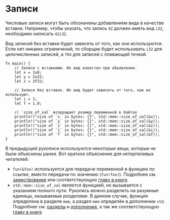 # Записи

Числовые записи могут быть обозначены добавлением вида в качестве вставки. Например,
чтобы указать, что запись `42` должен иметь вид `i32`, необходимо написать `42i32`.

Вид записей без вставки будет зависеть от того, как они используются. Если нет никаких
ограничений, то сборщик будет использовать `i32` для целочисленных записей, а `f64` для
записей с плавающей точкой.

```rust,editable
fn main() {
    // Записи с вставкими. Их вид известен при объявления.
    let x = 1u8;
    let y = 2u32;
    let z = 3f32;

    // Записи без вставок. Их вид будет зависеть от того, как их используют.
    let i = 1;
    let f = 1.0;

    // `size_of_val` возвращает размер переменной в байтах
    println!("size of `x` in bytes: {}", std::mem::size_of_val(&x));
    println!("size of `y` in bytes: {}", std::mem::size_of_val(&y));
    println!("size of `z` in bytes: {}", std::mem::size_of_val(&z));
    println!("size of `i` in bytes: {}", std::mem::size_of_val(&i));
    println!("size of `f` in bytes: {}", std::mem::size_of_val(&f));
}
```

В предыдущей рукописи используются некоторые вещи, которые не были объяснены ранее.
Вот краткое объяснение для нетерпеливых читателей:

* `fun(&foo)` используется для передаче переменной в функцию *по ссылке*, вместо
  передачи по значению (`fun(foo)`). Подробнее см. [заимствование][borrow] или соответствующую
  [главу в книге](http://rurust.github.io/rust_book_ru/src/references-and-borrowing.html).
* `std::mem::size_of_val` является функцией, но вызывается с указанием *полного пути*.
  Рукопись можно разделить на разумные единицы, называемые *разделами*. В данном случае,
  функция определена в разделе `mem`, а раздел `mem` определён в *дополнении* `std`.
  Подробнее см. [разделы][mod] и [дополнения][crate],
  а так же соответствующую 
  [главу в книге](http://rurust.github.io/rust_book_ru/src/crates-and-modules.html)

[borrow]: scope/borrow.html
[mod]: mod.html
[crate]: crates.html
